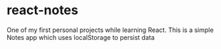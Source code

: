# react-notes
 One of my first personal projects while learning React. This is a simple Notes app which uses localStorage to persist data
